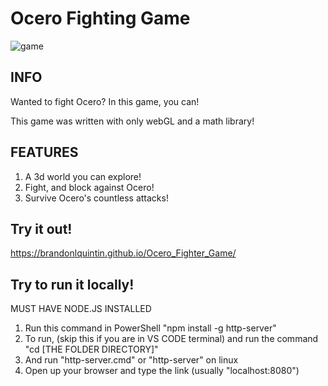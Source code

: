 # Ocero Fighting Game

![game](https://github.com/BrandonLQuintin/Ocero_Fighter_Game/assets/104369655/0fc9ab44-7fa5-4bf0-b133-8dd2ea99bc9b)

INFO
------------

Wanted to fight Ocero? In this game, you can!

This game was written with only webGL and a math library!

FEATURES
----------
1. A 3d world you can explore!
2. Fight, and block against Ocero!
3. Survive Ocero's countless attacks!

Try it out!
-------------
https://brandonlquintin.github.io/Ocero_Fighter_Game/

Try to run it locally!
-------------

MUST HAVE NODE.JS INSTALLED

1. Run this command in PowerShell "npm install -g http-server"
2. To run, (skip this if you are in VS CODE terminal) and run the command "cd [THE FOLDER DIRECTORY]"
2. And run "http-server.cmd" or "http-server" on linux
3. Open up your browser and type the link (usually "localhost:8080")
